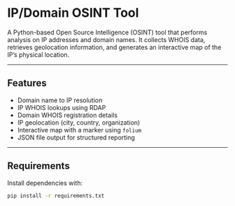 # IP/Domain OSINT Tool

A Python-based Open Source Intelligence (OSINT) tool that performs analysis on IP addresses and domain names. It collects WHOIS data, retrieves geolocation information, and generates an interactive map of the IP’s physical location.

---

## Features

- Domain name to IP resolution
- IP WHOIS lookups using RDAP
- Domain WHOIS registration details
- IP geolocation (city, country, organization)
- Interactive map with a marker using `folium`
- JSON file output for structured reporting

---

## Requirements

Install dependencies with:

```bash
pip install -r requirements.txt
